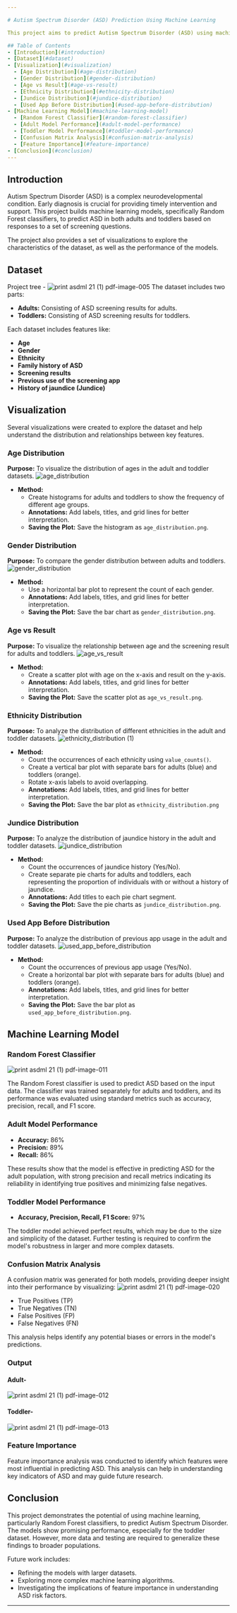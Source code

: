 ```yaml
---

# Autism Spectrum Disorder (ASD) Prediction Using Machine Learning

This project aims to predict Autism Spectrum Disorder (ASD) using machine learning models for both adults and toddlers. By analyzing responses to screening questions, the project leverages Random Forest classifiers to assess ASD risk. Visualizations and performance metrics help in interpreting the models' effectiveness.

## Table of Contents
- [Introduction](#introduction)
- [Dataset](#dataset)
- [Visualization](#visualization)
  - [Age Distribution](#age-distribution)
  - [Gender Distribution](#gender-distribution)
  - [Age vs Result](#age-vs-result)
  - [Ethnicity Distribution](#ethnicity-distribution)
  - [Jundice Distribution](#jundice-distribution)
  - [Used App Before Distribution](#used-app-before-distribution)
- [Machine Learning Model](#machine-learning-model)
  - [Random Forest Classifier](#random-forest-classifier)
  - [Adult Model Performance](#adult-model-performance)
  - [Toddler Model Performance](#toddler-model-performance)
  - [Confusion Matrix Analysis](#confusion-matrix-analysis)
  - [Feature Importance](#feature-importance)
- [Conclusion](#conclusion)
---
```


## Introduction

Autism Spectrum Disorder (ASD) is a complex neurodevelopmental condition. Early diagnosis is crucial for providing timely intervention and support. This project builds machine learning models, specifically Random Forest classifiers, to predict ASD in both adults and toddlers based on responses to a set of screening questions. 

The project also provides a set of visualizations to explore the characteristics of the dataset, as well as the performance of the models.

## Dataset
Project tree -
![print asdml 21 (1) pdf-image-005](https://github.com/user-attachments/assets/1a9b5ded-1ed8-459c-b699-188065183284)
The dataset includes two parts:
- **Adults:** Consisting of ASD screening results for adults.
- **Toddlers:** Consisting of ASD screening results for toddlers.

Each dataset includes features like:
- **Age**
- **Gender**
- **Ethnicity**
- **Family history of ASD**
- **Screening results**
- **Previous use of the screening app**
- **History of jaundice (Jundice)**

## Visualization

Several visualizations were created to explore the dataset and help understand the distribution and relationships between key features.

### Age Distribution
**Purpose:** To visualize the distribution of ages in the adult and toddler datasets.
![age_distribution](https://github.com/user-attachments/assets/09e9c495-9145-4e29-adaa-08492e0e2d7e)

- **Method:** 
  - Create histograms for adults and toddlers to show the frequency of different age groups.
  - **Annotations:** Add labels, titles, and grid lines for better interpretation.
  - **Saving the Plot:** Save the histogram as `age_distribution.png`.

### Gender Distribution
**Purpose:** To compare the gender distribution between adults and toddlers.
![gender_distribution](https://github.com/user-attachments/assets/9b6f609b-d1af-4c7e-adf7-d30de0c4284f)

- **Method:**
  - Use a horizontal bar plot to represent the count of each gender.
  - **Annotations:** Add labels, titles, and grid lines for better interpretation.
  - **Saving the Plot:** Save the bar chart as `gender_distribution.png`.

### Age vs Result
**Purpose:** To visualize the relationship between age and the screening result for adults and toddlers.
![age_vs_result](https://github.com/user-attachments/assets/0ec25ea7-43fe-410b-aead-aeb8c6b19319)

- **Method:**
  - Create a scatter plot with age on the x-axis and result on the y-axis.
  - **Annotations:** Add labels, titles, and grid lines for better interpretation.
  - **Saving the Plot:** Save the scatter plot as `age_vs_result.png`.

### Ethnicity Distribution
**Purpose:** To analyze the distribution of different ethnicities in the adult and toddler datasets.
![ethnicity_distribution (1)](https://github.com/user-attachments/assets/5c129afc-fcd5-4c2e-a815-9682dbc41722)

- **Method:**
  - Count the occurrences of each ethnicity using `value_counts()`.
  - Create a vertical bar plot with separate bars for adults (blue) and toddlers (orange).
  - Rotate x-axis labels to avoid overlapping.
  - **Annotations:** Add labels, titles, and grid lines for better interpretation.
  - **Saving the Plot:** Save the bar plot as `ethnicity_distribution.png`

### Jundice Distribution
**Purpose:** To analyze the distribution of jaundice history in the adult and toddler datasets.
![jundice_distribution](https://github.com/user-attachments/assets/1c9a15fa-a1e1-4aef-adf2-d697624a6d93)

- **Method:**
  - Count the occurrences of jaundice history (Yes/No).
  - Create separate pie charts for adults and toddlers, each representing the proportion of individuals with or without a history of jaundice.
  - **Annotations:** Add titles to each pie chart segment.
  - **Saving the Plot:** Save the pie charts as `jundice_distribution.png`.

### Used App Before Distribution
**Purpose:** To analyze the distribution of previous app usage in the adult and toddler datasets.
![used_app_before_distribution](https://github.com/user-attachments/assets/ec0561d6-6e5a-4eb7-bd2b-b4aa570d8bcc)

- **Method:**
  - Count the occurrences of previous app usage (Yes/No).
  - Create a horizontal bar plot with separate bars for adults (blue) and toddlers (orange).
  - **Annotations:** Add labels, titles, and grid lines for better interpretation.
  - **Saving the Plot:** Save the bar plot as `used_app_before_distribution.png`.

## Machine Learning Model

### Random Forest Classifier
![print asdml 21 (1) pdf-image-011](https://github.com/user-attachments/assets/9715f953-a04f-4905-9281-e194aeca552f)

The Random Forest classifier is used to predict ASD based on the input data. The classifier was trained separately for adults and toddlers, and its performance was evaluated using standard metrics such as accuracy, precision, recall, and F1 score.

### Adult Model Performance
- **Accuracy:** 86%
- **Precision:** 89%
- **Recall:** 86%

These results show that the model is effective in predicting ASD for the adult population, with strong precision and recall metrics indicating its reliability in identifying true positives and minimizing false negatives.

### Toddler Model Performance
- **Accuracy, Precision, Recall, F1 Score:** 97%

The toddler model achieved perfect results, which may be due to the size and simplicity of the dataset. Further testing is required to confirm the model's robustness in larger and more complex datasets.

### Confusion Matrix Analysis
A confusion matrix was generated for both models, providing deeper insight into their performance by visualizing:
![print asdml 21 (1) pdf-image-020](https://github.com/user-attachments/assets/28ab5e36-9603-464b-8618-0494869fce5a)

- True Positives (TP)
- True Negatives (TN)
- False Positives (FP)
- False Negatives (FN)

This analysis helps identify any potential biases or errors in the model's predictions.

### Output
#### Adult-
![print asdml 21 (1) pdf-image-012](https://github.com/user-attachments/assets/8dd9a958-91d2-4c58-a60a-e8086ac4e61f)
#### Toddler-
![print asdml 21 (1) pdf-image-013](https://github.com/user-attachments/assets/d674f105-d6b7-45d0-ad3b-e06383e9bb77)

### Feature Importance
Feature importance analysis was conducted to identify which features were most influential in predicting ASD. This analysis can help in understanding key indicators of ASD and may guide future research.

## Conclusion

This project demonstrates the potential of using machine learning, particularly Random Forest classifiers, to predict Autism Spectrum Disorder. The models show promising performance, especially for the toddler dataset. However, more data and testing are required to generalize these findings to broader populations.

Future work includes:
- Refining the models with larger datasets.
- Exploring more complex machine learning algorithms.
- Investigating the implications of feature importance in understanding ASD risk factors.

---
